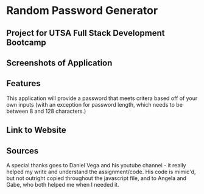 # Random Password Generator

## Project for UTSA Full Stack Development Bootcamp

## Screenshots of Application


## Features 

This application will provide a password that meets critera based off of your own inputs (with an exception for password length, which needs to be between 8 and 128 characters.) 

## Link to Website



## Sources 
A special thanks goes to Daniel Vega and his youtube channel - it really helped my write and understand the assignment/code. His code is mimic'd, but not outright copied throughout the javascript file, and to Angela and Gabe, who both helped me when I needed it.  